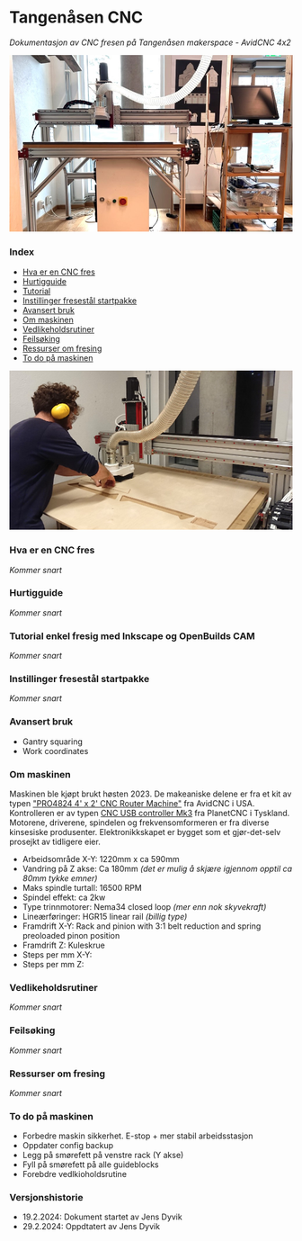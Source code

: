 # Tangenåsen CNC
*Dokumentasjon av CNC fresen på Tangenåsen makerspace - AvidCNC 4x2*

![](Bilder/bilde-forfra.jpg)

### Index

- [Hva er en CNC fres](https://github.com/JensDyvik/Tangenaasen-CNC/tree/main#hva-er-en-cnc-fres)
- [Hurtigguide]()
- [Tutorial]()
- [Instillinger fresestål startpakke]()
- [Avansert bruk]()
- [Om maskinen]()
- [Vedlikeholdsrutiner]()
- [Feilsøking]()
- [Ressurser om fresing]()
- [To do på maskinen]()


![](Bilder/bilde-fresing.jpg)

### Hva er en CNC fres
*Kommer snart*

### Hurtigguide
*Kommer snart*

### Tutorial enkel fresig med Inkscape og OpenBuilds CAM
*Kommer snart*

### Instillinger fresestål startpakke
*Kommer snart*

### Avansert bruk

 - Gantry squaring
 - Work coordinates

### Om maskinen

Maskinen ble kjøpt brukt høsten 2023. De makeaniske delene er fra et kit av typen ["PRO4824 4' x 2' CNC Router Machine"](https://www.avidcnc.com/pro4824-4-x-2-cnc-router-machine-p-1334.html) fra AvidCNC i USA. Kontrolleren er av typen [CNC USB controller Mk3](https://planet-cnc.com/hardware/) fra PlanetCNC i Tyskland. Motorene, driverene, spindelen og frekvensomformeren er fra diverse kinsesiske produsenter. Elektronikkskapet er bygget som et gjør-det-selv prosejkt av tidligere eier.

 - Arbeidsområde X-Y: 1220mm x ca 590mm
 - Vandring på Z akse: Ca 180mm *(det er mulig å skjære igjennom opptil ca 80mm tykke emner)*
 - Maks spindle turtall: 16500 RPM
 - Spindel effekt: ca 2kw
 - Type trinnmotorer: Nema34 closed loop *(mer enn nok skyvekraft)*
 - Lineærføringer: HGR15 linear rail *(billig type)*
 - Framdrift X-Y: Rack and pinion with 3:1 belt reduction and spring preoloaded pinon position
 - Framdrift Z: Kuleskrue
 - Steps per mm X-Y:
 - Steps per mm Z:

### Vedlikeholdsrutiner
*Kommer snart*

### Feilsøking
*Kommer snart*

### Ressurser om fresing
*Kommer snart*

### To do på maskinen

 - Forbedre maskin sikkerhet. E-stop + mer stabil arbeidsstasjon
 - Oppdater config backup
 - Legg på smørefett på venstre rack (Y akse)
 - Fyll på smørefett på alle guideblocks
 - Forebdre vedlkioholdsrutine
 
### Versjonshistorie

- 19.2.2024: Dokument startet av Jens Dyvik
- 29.2.2024: Oppdtatert av Jens Dyvik
